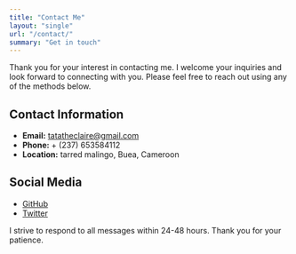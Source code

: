 ```yaml
---
title: "Contact Me"
layout: "single"
url: "/contact/"
summary: "Get in touch"
---
```


Thank you for your interest in contacting me. I welcome your inquiries and look forward to connecting with you. Please feel free to reach out using any of the methods below.

## Contact Information

- **Email:** tatatheclaire@gmail.com
- **Phone:** + (237) 653584112
- **Location:** tarred malingo, Buea, Cameroon

## Social Media

- [GitHub](https://github.com/TATA-THECLAIRE)
- [Twitter](https://twitter.com/yourusername)




I strive to respond to all messages within 24-48 hours. Thank you for your patience.